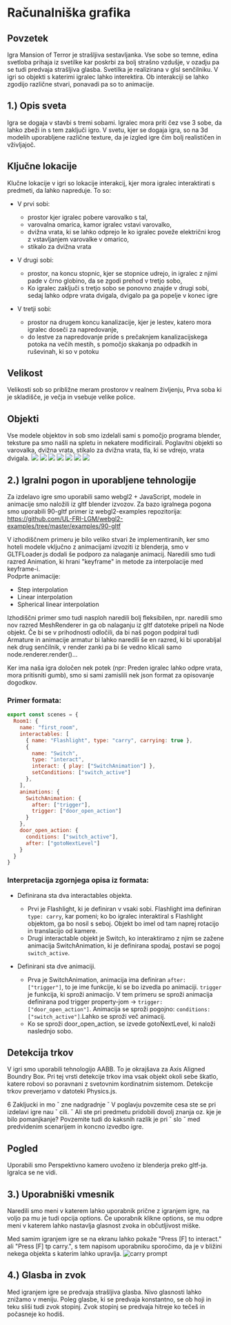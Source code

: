 <!-- NASLOVNICA -->

# Računalniška grafika

## Povzetek

Igra Mansion of Terror je strašljiva sestavljanka. Vse sobe so temne, edina svetloba prihaja iz svetilke kar poskrbi za bolj strašno vzdušje, v ozadju pa se tudi predvaja strašljiva glasba.
Svetilka je realizirana v glsl senčilniku. V igri so objekti s katerimi igralec lahko interektira. Ob interakciji se lahko zgodijo različne stvari, ponavadi pa so to animacije.

## 1.) Opis sveta
Igra se dogaja v stavbi s tremi sobami.
Igralec mora priti čez vse 3 sobe, da lahko zbeži in s tem zaključi igro.
V svetu, kjer se dogaja igra, so na 3d modelih uporabljene različne texture,
da je izgled igre čim bolj realističen in vživljajoč.

## Ključne lokacije
Klučne lokacije v igri so lokacije interakcij, kjer mora igralec interaktirati s predmeti, da lahko napreduje.
To so:
- V prvi sobi:
    - prostor kjer igralec pobere varovalko s tal,
    - varovalna omarica, kamor igralec vstavi varovalko,
    - dvižna vrata, ki se lahko odprejo le ko igralec poveže električni krog z vstavljanjem varovalke v omarico,
    - stikalo za dvižna vrata

- V drugi sobi:
    - prostor, na koncu stopnic, kjer se stopnice udrejo, in igralec z njimi pade v črno globino, da se zgodi prehod v tretjo sobo,
    - Ko igralec zaključi s tretjo sobo se ponovno znajde v drugi sobi, sedaj lahko odpre vrata dvigala, dvigalo pa ga popelje v konec igre

- V tretji sobi:
    - prostor na drugem koncu kanalizacije, kjer je lestev, katero mora igralec doseči za napredovanje,
    - do lestve za napredovanje pride s prečaknjem kanalizacijskega potoka na večih mestih, s pomočjo skakanja po odpadkih in ruševinah, ki so v potoku

## Velikost
Velikosti sob so približne meram prostorov v realnem življenju,
Prva soba ki je skladišče, je večja in vsebuje velike police.

## Objekti
Vse modele objektov in sob smo izdelali sami s pomočjo programa blender, teksture pa smo našli na spletu in nekatere modificirali.
Poglavitni objekti so varovalka, dvižna vrata, stikalo za dvižna vrata, tla, ki se vdrejo, vrata dvigala.
![](./screenshots/room1_blender1.png)
![](./screenshots/room1_blender2.png)
![](./screenshots/room2_blender1.png)
![](./screenshots/room2_blender2.png)
![](./screenshots/room3_blender1.png)
![](./screenshots/room3_blender2.png)
![](./screenshots/room2_blender3.png)

## 2.) Igralni pogon in uporabljene tehnologije

Za izdelavo igre smo uporabili samo webgl2 + JavaScript, modele in animacije smo naložili iz gltf blender izvozov. Za bazo igralnega pogona smo uporabili 90-gltf primer iz webgl2-examples repozitorija: https://github.com/UL-FRI-LGM/webgl2-examples/tree/master/examples/90-gltf  

V izhodiščnem primeru je bilo veliko stvari že implementiranih, ker smo hoteli modele vključno z animacijami izvoziti iz blenderja, smo v GLTFLoader.js dodali še podporo za nalaganje animacij. Naredili smo tudi razred Animation, ki hrani "keyframe" in metode za interpolacije med keyframe-i.  
Podprte animacije:
- Step interpolation
- Linear interpolation
- Spherical linear interpolation

Izhodiščni primer smo tudi nasploh naredili bolj fleksibilen, npr. naredili smo nov razred MeshRenderer in ga ob nalaganju iz gltf datoteke pripeli na Node objekt. Če bi se v prihodnosti odločili, da bi naš pogon podpiral tudi Armature in animacije armatur bi lahko naredili še en razred, ki bi uporabljal nek drug senčilnik, v render zanki pa bi še vedno klicali samo node.renderer.render()...  

Ker ima naša igra določen nek potek (npr: Preden igralec lahko odpre vrata, mora pritisniti gumb), smo si sami zamislili nek json format za opisovanje dogodkov.

### Primer formata:  

```js
export const scenes = {
  Room1: {
    name: "first_room",
    interactables: [
      { name: "Flashlight", type: "carry", carrying: true },
      {
        name: "Switch",
        type: "interact",
        interact: { play: ["SwitchAnimation"] },
        setConditions: ["switch_active"]
      },
    ],
    animations: {
      SwitchAnimation: {
        after: ["trigger"],
        trigger: ["door_open_action"]
      }
    },
    door_open_action: {
      conditions: ["switch_active"],
      after: ["gotoNextLevel"]
    }
  }
}
```

### Interpretacija zgornjega opisa iz formata:  
- Definirana sta dva interactables objekta. 
  - Prvi je Flashlight, ki je definiran v vsaki sobi. Flashlight ima definiran `type: carry`, kar pomeni; ko bo igralec interaktiral s Flashlight objektom, ga bo nosil s seboj. Objekt bo imel od tam naprej rotacijo in translacijo od kamere. 
  - Drugi interactable objekt je Switch, ko interaktiramo z njim se zažene animacija SwitchAnimation, ki je definirana spodaj, postavi se pogoj `switch_active`.

- Definirani sta dve animaciji. 
  - Prva je SwitchAnimation, animacija ima definiran `after: ["trigger"]`, to je ime funkcije, ki se bo izvedla po animaciji. `trigger` je funkcija, ki sproži animacijo. V tem primeru se sproži animacija definirana pod trigger property-jom -> `trigger: ["door_open_action"]`. Animacija se sproži pogojno: `conditions: ["switch_active"]`.Lahko se sproži več animacij.
  - Ko se sproži door_open_action, se izvede gotoNextLevel, ki naloži naslednjo sobo.

## Detekcija trkov
V igri smo uporabili tehnologijo AABB. To je okrajšava za Axis Aligned Boundry Box. Pri tej vrsti detekcije trkov ima vsak objekt okoli sebe škatlo, katere robovi so poravnani z svetovnim kordinatnim sistemom. Detekcije trkov preverjamo v datoteki Physics.js.



6 Zakljucki in mo ˇ zne nadgradnje ˇ
V poglavju povzemite cesa ste se pri izdelavi igre nau ˇ cili. ˇ
Ali ste pri predmetu pridobili dovolj znanja oz. kje je bilo
pomanjkanje? Povzemite tudi do kaksnih razlik je pri ˇ slo ˇ
med predvidenim scenarijem in koncno izvedbo igre. 

## Pogled
Uporabili smo Perspektivno kamero uvoženo iz blenderja preko gltf-ja.
Igralca se ne vidi.  

## 3.) Uporabniški vmesnik
Naredili smo meni v katerem lahko uporabnik prične z igranjem igre, na voljo pa mu je tudi opcija options. Če uporabnik klikne options, se mu odpre meni v katerem lahko nastavlja glasnost zvoka in občutljivost miške.

Med samim igranjem igre se na ekranu lahko pokaže "Press [F] to interact." ali "Press [F] tp carry.", s tem napisom uporabniku sporočimo, da je v bližini nekega objekta s katerim lahko upravlja.
![carry prompt](./screenshots/room1_gameplay2.png)

## 4.) Glasba in zvok
Med igranjem igre se predvaja strašljiva glasba. Nivo glasnosti lahko znižamo v meniju.
Poleg glasbe, ki se predvaja konstantno, se ob hoji in teku sliši tudi zvok stopinj. 
Zvok stopinj se predvaja hitreje ko tečeš in počasneje ko hodiš.
